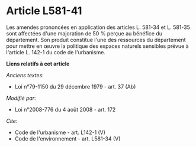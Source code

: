 # Article L581-41

Les amendes prononcées en application des articles L. 581-34 et L. 581-35 sont affectées d'une majoration de 50 % perçue au
bénéfice du département. Son produit constitue l'une des ressources du département pour mettre en œuvre la politique des
espaces naturels sensibles prévue à l'article L. 142-1 du code de l'urbanisme.

**Liens relatifs à cet article**

_Anciens textes_:

  - Loi n°79-1150 du 29 décembre 1979 - art. 37 (Ab)

_Modifié par_:

  - Loi n°2008-776 du 4 août 2008 - art. 172

_Cite_:

  - Code de l'urbanisme - art. L142-1 (V)
  - Code de l'environnement - art. L581-34 (V)
